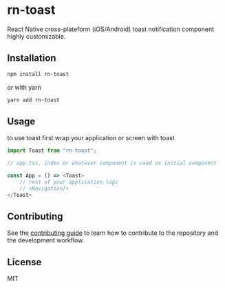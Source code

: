 # rn-toast

React Native cross-plateform (iOS/Android) toast notification component highly customizable.

## Installation

```sh
npm install rn-toast
```

or with yarn

```sh
yarn add rn-toast
```

## Usage
to use toast first wrap your application or screen with toast

```js
import Toast from "rn-toast";

// app.tsx, index or whatever component is used as initial component

const App = () => <Toast>
    // rest of your application logi
    // <Navigation/>
</Toast>


```

## Contributing

See the [contributing guide](CONTRIBUTING.md) to learn how to contribute to the repository and the development workflow.

## License

MIT

